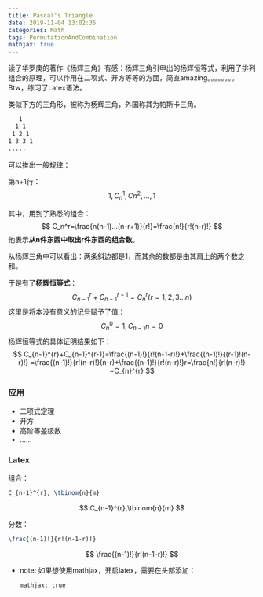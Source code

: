 ```yaml
---
title: Pascal's Triangle
date: 2019-11-04 13:02:35
categories: Math
tags: PermutationAndCombination
mathjax: true
---
```


读了华罗庚的著作《杨辉三角》有感：杨辉三角引申出的杨辉恒等式，利用了排列组合的原理，可以作用在二项式、开方等等的方面，简直amazing。。。。。。。。Btw，练习了Latex语法。

<!--more-->

类似下方的三角形，被称为杨辉三角，外国称其为帕斯卡三角。

```markdown
   1
  1 1
 1 2 1
1 3 3 1
.....
```



可以推出一般规律：

第n+1行：
$$
1, C_n^1, Cn^2, ..., 1
$$


其中，用到了熟悉的组合：
$$
C_n^r=\frac{n(n-1)...(n-r+1)}{r!}=\frac{n!}{r!(n-r)!}
$$
他表示**从n件东西中取出r件东西的组合数**。

从杨辉三角中可以看出：两条斜边都是1，而其余的数都是由其肩上的两个数之和。

于是有了**杨辉恒等式**：
$$
C_{n-1}^{r}+C_{n-1}^{r-1}=C_{n}^{r}(r=1,2,3...n)
$$
这里是将本没有意义的记号赋予了值：
$$
C_{n}^{0}=1, C_{n-1}{n}=0
$$
杨辉恒等式的具体证明结果如下：
$$
C_{n-1}^{r}+C_{n-1}^{r-1}=\frac{(n-1)!}{r!(n-1-r)!}+\frac{(n-1)!}{(r-1)!(n-r)!}
=\frac{(n-1)!}{r!(n-r)!}(n-r)+\frac{(n-1)!}{r!(n-r)!}r=\frac{n!}{r!(n-r)!}
=C_{n}^{r}
$$

### 应用

- 二项式定理
- 开方
- 高阶等差级数
- ……

### Latex

组合：

```latex
C_{n-1}^{r}, \tbinom{n}{m}
```

$$
C_{n-1}^{r},\tbinom{n}{m}
$$

分数：

```latex
\frac{(n-1)!}{r!(n-1-r)!}
```

$$
\frac{(n-1)!}{r!(n-1-r)!}
$$

- note: 如果想使用mathjax，开启latex，需要在头部添加：

  ```properties
  mathjax: true
  ```

  



